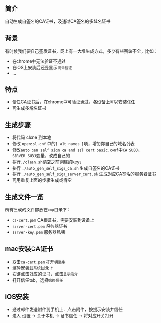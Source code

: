 ## 简介
自动生成自签名的CA证书，及通过CA签名的多域名证书

## 背景
有时候我们要自己签发证书，网上有一大堆生成方式，多少有些残缺不全，比如：
* 在chrome中无法验证不通过
* 在iOS上安装后还是显示`尚未验证`
* ...

## 特点
* 信任CA证书后，在chrome中可验证通过，各设备上可以安装信任
* 可生成多域名证书

## 生成步骤
* 将代码 clone 到本地
* 修改 `openssl.cnf` 中的`[ alt_names ]`项，增加你自己的域名列表
* 修改`auto_gen_self_sign_ca_and_ssl_cert_basic.conf`中`CA_SUBJ`、`SERVER_SUBJ`变量，改成自己的
* 执行`./clean.sh`清空之前创建的keys
* 执行 `./auto_gen_self_sign_ca.sh` 生成自签名的CA证书
* 执行 `./auto_gen_self_sign_server_cert.sh` 生成对应CA签名的服务器证书
* 可用重复上面的步骤生成或清空

## 生成文件一览
所有生成的文件都放在`tmp`目录下：
* `ca-cert.pem` CA根证书，需要安装到设备上
* `server-cert.pem` 服务器证书
* `server-key.pem` 服务器私钥

## mac安装CA证书
* 双击`ca-cert.pem` 打开`钥匙串`
* 选择安装到`系统`目录下
* 右键点击对应的证书，点击`显示简介`
* 打开信任tab，选择`始终信任`

## iOS安装
* 通过邮件发送附件到手机上，点击附件，按提示安装并信任
* 进入 设置 -> 关于本机 -> 证书信任 -> 将对应开关打开